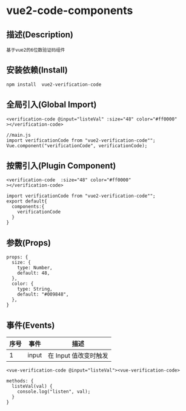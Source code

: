 # vue2-code-components

## 描述(Description)

```
基于vue2的6位数验证码组件
```

## 安装依赖(Install)

```
npm install  vue2-verification-code
```

## 全局引入(Global Import)

```
<verification-code @input="listeVal" :size="48" color="#ff0000"
></verification-code>

//main.js
import verificationCode from "vue2-verification-code"";
Vue.component("verificationCode", verificationCode);
```

## 按需引入(Plugin Component)

```
<verification-code  :size="48" color="#ff0000"
></verification-code>

import verificationCode from "vue2-verification-code"";
export default{
  components:{
    verificationCode
  }
}
```

## 参数(Props)

```
props: {
  size: {
    type: Number,
    default: 48,
  },
  color: {
    type: String,
    default: "#009848",
  },
}
```

## 事件(Events)

| 序号 | 事件  | 描述                  |
| ---- | ----- | --------------------- |
| 1    | input | 在 Input 值改变时触发 |

```
<vue-verification-code @input="listeVal"><vue-verification-code>

methods: {
  listeVal(val) {
    console.log("listen", val);
  }
}
```
